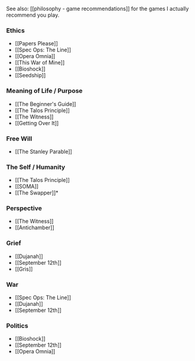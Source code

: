 See also: [[philosophy - game recommendations]] for the games I actually recommend you play.

### Ethics

 - [[Papers Please]]
 - [[Spec Ops: The Line]]
 - [[Opera Omnia]]
 - [[This War of Mine]]
 - [[Bioshock]]
 - [[Seedship]]

### Meaning of Life / Purpose

 - [[The Beginner's Guide]]
 - [[The Talos Principle]]
 - [[The Witness]]
 - [[Getting Over It]]

### Free Will

 - [[The Stanley Parable]]

### The Self / Humanity

 - [[The Talos Principle]]
 - [[SOMA]]
 - [[The Swapper]]\*

### Perspective

 - [[The Witness]]
 - [[Antichamber]]

### Grief

 - [[Dujanah]]
 - [[September 12th]]
 - [[Gris]]

### War

 - [[Spec Ops: The Line]]
 - [[Dujanah]]
 - [[September 12th]]

### Politics

 - [[Bioshock]]
 - [[September 12th]]
 - [[Opera Omnia]]
